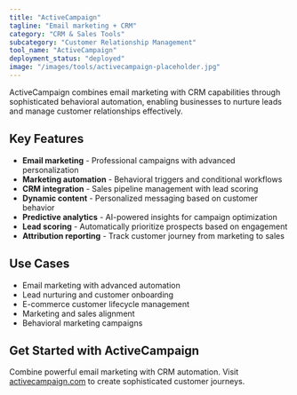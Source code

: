 ```yaml
---
title: "ActiveCampaign"
tagline: "Email marketing + CRM"
category: "CRM & Sales Tools"
subcategory: "Customer Relationship Management"
tool_name: "ActiveCampaign"
deployment_status: "deployed"
image: "/images/tools/activecampaign-placeholder.jpg"
---
```

ActiveCampaign combines email marketing with CRM capabilities through sophisticated behavioral automation, enabling businesses to nurture leads and manage customer relationships effectively.

## Key Features

- **Email marketing** - Professional campaigns with advanced personalization
- **Marketing automation** - Behavioral triggers and conditional workflows
- **CRM integration** - Sales pipeline management with lead scoring
- **Dynamic content** - Personalized messaging based on customer behavior
- **Predictive analytics** - AI-powered insights for campaign optimization
- **Lead scoring** - Automatically prioritize prospects based on engagement
- **Attribution reporting** - Track customer journey from marketing to sales

## Use Cases

- Email marketing with advanced automation
- Lead nurturing and customer onboarding
- E-commerce customer lifecycle management
- Marketing and sales alignment
- Behavioral marketing campaigns

## Get Started with ActiveCampaign

Combine powerful email marketing with CRM automation. Visit [activecampaign.com](https://www.activecampaign.com) to create sophisticated customer journeys.
